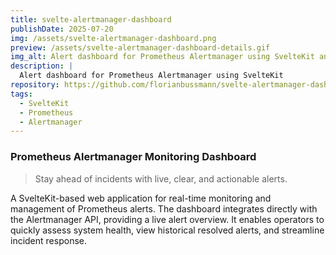 ```yaml
---
title: svelte-alertmanager-dashboard
publishDate: 2025-07-20
img: /assets/svelte-alertmanager-dashboard.png
preview: /assets/svelte-alertmanager-dashboard-details.gif
img_alt: Alert dashboard for Prometheus Alertmanager using SvelteKit and shadcn.
description: |
  Alert dashboard for Prometheus Alertmanager using SvelteKit
repository: https://github.com/florianbussmann/svelte-alertmanager-dashboard
tags:
  - SvelteKit
  - Prometheus
  - Alertmanager
---
```


### Prometheus Alertmanager Monitoring Dashboard

> Stay ahead of incidents with live, clear, and actionable alerts.

A SvelteKit-based web application for real-time monitoring and management of Prometheus alerts. The dashboard integrates directly with the Alertmanager API, providing a live alert overview. It enables operators to quickly assess system health, view historical resolved alerts, and streamline incident response.
